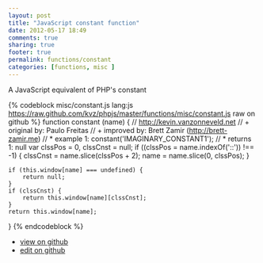 ```yaml
---
layout: post
title: "JavaScript constant function"
date: 2012-05-17 18:49
comments: true
sharing: true
footer: true
permalink: functions/constant
categories: [functions, misc ]
---
```

A JavaScript equivalent of PHP's constant
<!-- more -->
{% codeblock misc/constant.js lang:js https://raw.github.com/kvz/phpjs/master/functions/misc/constant.js raw on github %}
function constant (name) {
    // http://kevin.vanzonneveld.net
    // +   original by: Paulo Freitas
    // +   improved by: Brett Zamir (http://brett-zamir.me)
    // *     example 1: constant('IMAGINARY_CONSTANT1');
    // *     returns 1: null
    var clssPos = 0,
        clssCnst = null;
    if ((clssPos = name.indexOf('::')) !== -1) {
        clssCnst = name.slice(clssPos + 2);
        name = name.slice(0, clssPos);
    }

    if (this.window[name] === undefined) {
        return null;
    }
    if (clssCnst) {
        return this.window[name][clssCnst];
    }
    return this.window[name];
}
{% endcodeblock %}
<ul>
 <li><a href="https://github.com/kvz/phpjs/blob/master/functions/misc/constant.js">view on github</a></li>
 <li><a href="https://github.com/kvz/phpjs/edit/master/functions/misc/constant.js">edit on github</a></li>
</ul>
